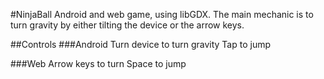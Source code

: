 #NinjaBall
Android and web game, using libGDX.
The main mechanic is to turn gravity by either tilting the device or the arrow keys.

##Controls
###Android
Turn device to turn gravity
Tap to jump

###Web
Arrow keys to turn
Space to jump